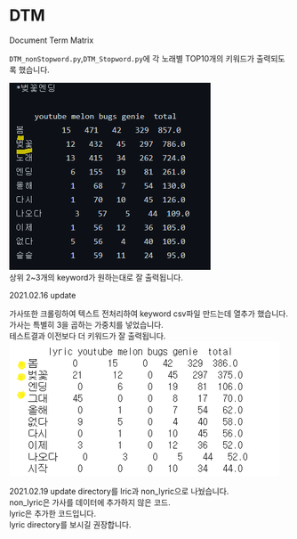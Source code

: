 # DTM  
Document Term Matrix
  
  
`DTM_nonStopword.py`,`DTM_Stopword.py`에 각 노래별 TOP10개의 키워드가 출력되도록 했습니다.  


  
![](https://github.com/seawavve/Picaestro/blob/main/NLP/DTM/dtm_good_result.png)    
상위 2~3개의 keyword가 원하는대로 잘 출력됩니다.  

2021.02.16 update  
  
  가사또한 크롤링하여 텍스트 전처리하여 keyword csv파일 만드는데 열추가 했습니다.  
  가사는 특별히 3을 곱하는 가중치를 넣었습니다.  
  테스트결과 이전보다 더 키워드가 잘 출력됩니다.  
  ![](https://github.com/seawavve/Picaestro/blob/main/NLP/DTM/%EB%B2%9A%EA%BD%83%EC%97%94%EB%94%A9.png)
  
  
  
2021.02.19 update
directory를 lric과 non_lyric으로 나눴습니다.   
non_lyric은 가사를 데이터에 추가하지 않은 코드.  
lyric은 추가한 코드입니다.  
lyric directory를 보시길 권장합니다.  
